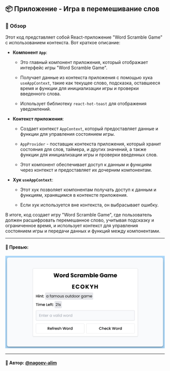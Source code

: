 ## 📦 Приложение - Игра в перемешивание слов

### 🚀 Обзор
Этот код представляет собой React-приложение "Word Scramble Game" с использованием контекста. Вот краткое описание:

- **Компонент `App`**:

  - Это главный компонент приложения, который отображает интерфейс игры "Word Scramble Game".

  - Получает данные из контекста приложения с помощью хука `useAppContext`, такие как текущее слово, подсказка, оставшееся время и функции для инициализации игры и проверки введенного слова.

  - Использует библиотеку `react-hot-toast` для отображения уведомлений.

- **Контекст приложения**:

  - Создает контекст `AppContext`, который предоставляет данные и функции для управления состоянием игры.

  - `AppProvider` - поставщик контекста приложения, который хранит состояния для слов, таймера, и других значений, а также функции для инициализации игры и проверки введенных слов.

  - Этот компонент обеспечивает доступ к данным и функциям через контекст и предоставляет их дочерним компонентам.

- **Хук `useAppContext`**:

  - Этот хук позволяет компонентам получать доступ к данным и функциям, хранящимся в контексте приложения.

  - Если хук используется вне контекста, он выбрасывает ошибку.

В итоге, код создает игру "Word Scramble Game", где пользователь должен расшифровать перемешанное слово, учитывая подсказку и ограниченное время, и использует контекст для управления состоянием игры и передачи данных и функций между компонентами.

---
#### 🌄 Превью:
![Превью](public/images/preview.jpg)


-----
#### 🙌 Автор: [@nagoev-alim](https://github.com/nagoev-alim)

